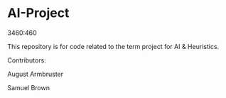 AI-Project
==========

3460:460

This repository is for code related to the term project for AI & Heuristics.

Contributors:

August Armbruster

Samuel Brown
